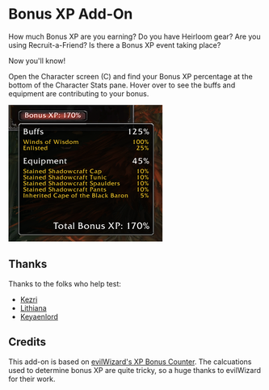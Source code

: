 # Bonus XP Add-On
How much Bonus XP are you earning? Do you have Heirloom gear? Are you using Recruit-a-Friend? Is there a Bonus XP event taking place?

Now you'll know!

Open the Character screen (C) and find your Bonus XP percentage at the bottom of the Character Stats pane. Hover over to see the buffs and equipment are contributing to your bonus.

<img src="screenshot.png" alt="Bonus XP Add-On Tooltip">

## Thanks
Thanks to the folks who help test:
* [Kezri](https://worldofwarcraft.com/en-us/character/us/silver-hand/Kezri)
* [Lithiana](https://worldofwarcraft.com/en-us/character/us/silver-hand/lithiana/)
* [Keyaenlord](https://worldofwarcraft.com/en-us/character/us/silver-hand/Keyaenlord)

## Credits
This add-on is based on [evilWizard's XP Bonus Counter](https://www.curseforge.com/wow/addons/xp-bonus-counter). The calcuations used to determine bonus XP are quite tricky, so a huge thanks to evilWizard for their work.
